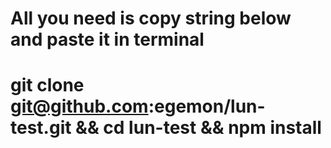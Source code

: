 # All you need is copy string below and paste it in terminal
# git clone git@github.com:egemon/lun-test.git && cd lun-test && npm install